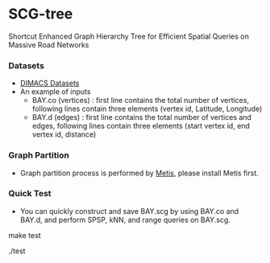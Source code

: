 # SCG-tree

Shortcut Enhanced Graph Hierarchy Tree for Efficient Spatial Queries on Massive Road Networks

###  Datasets

- [DIMACS Datasets](https://www.diag.uniroma1.it//challenge9/download.shtml)
- An example of inputs
  - BAY.co (vertices) : first line contains the total number of vertices, following lines contain three elements (vertex id, Latitude, Longitude)
  - BAY.d (edges) : first line contains the total number of vertices and edges, following lines contain three elements (start vertex id, end vertex id, distance)

### Graph Partition

- Graph partition process is performed by [Metis](http://glaros.dtc.umn.edu/gkhome/metis/metis/download), please install Metis first.

### Quick Test

- You can quickly construct and save BAY.scg by using BAY.co and BAY.d, and perform SPSP, kNN, and range queries on BAY.scg.

make test

./test

